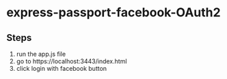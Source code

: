 # express-passport-facebook-OAuth2

Steps
-----------

1. run the app.js file
2. go to https://localhost:3443/index.html
3. click login with facebook button
